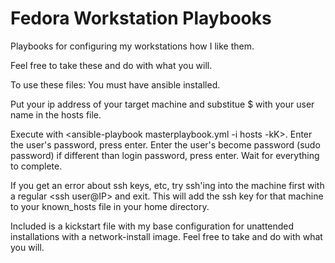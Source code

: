 # Fedora Workstation Playbooks
Playbooks for configuring my workstations how I like them.

Feel free to take these and do with what you will.

To use these files: You must have ansible installed.

Put your ip address of your target machine and substitue $ with your user name in the hosts file.

Execute with <ansible-playbook masterplaybook.yml -i hosts -kK>.
Enter the user's password, press enter.
Enter the user's become password (sudo password) if different than login password, press enter.
Wait for everything to complete.

If you get an error about ssh keys, etc, try ssh'ing into the machine first with a regular <ssh user@IP> and exit. This will add the ssh key for that machine to your known_hosts file in your home directory.

Included is a kickstart file with my base configuration for unattended installations with a network-install image. Feel free to take and do with what you will.